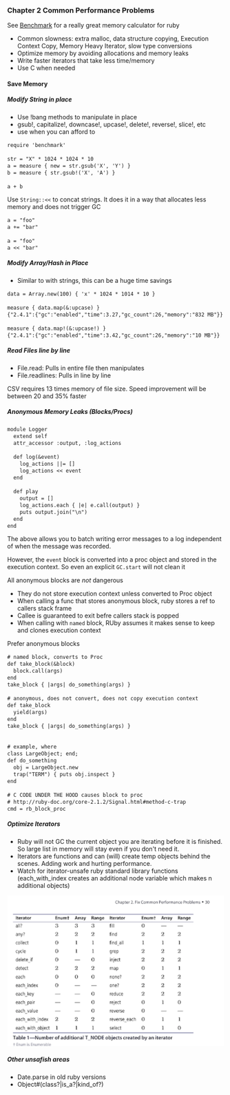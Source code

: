 ### Chapter 2 Common Performance Problems
See [Benchmark](./benchmark.rb) for a really great memory calculator for ruby
- Common slowness: extra malloc, data structure copying, Execution Context Copy, Memory Heavy Iterator, slow type conversions
- Optimize memory by avoiding allocations and memory leaks
- Write faster iterators that take less time/memory
- Use C when needed
 
#### Save Memory

##### Modify String in place
 - Use !bang methods to manipulate in place
 - gsub!, capitalize!, downcase!, upcase!, delete!, reverse!, slice!, etc
 - use when you can afford to
 
```
require 'benchmark'

str = "X" * 1024 * 1024 * 10
a = measure { new = str.gsub('X', 'Y') }
b = measure { str.gsub!('X', 'A') }

a + b 
```  

Use `String::<<` to concat strings.  It does it in a way that allocates less memory and does not trigger GC

```
a = "foo"
a += "bar"

a = "foo"
a << "bar"
```

##### Modify Array/Hash in Place
 - Similar to with strings, this can be a huge time savings
 
```
data = Array.new(100) { 'x' * 1024 * 1014 * 10 }

measure { data.map(&:upcase) }  
{"2.4.1":{"gc":"enabled","time":3.27,"gc_count":26,"memory":"832 MB"}}

measure { data.map!(&:upcase!) }  
{"2.4.1":{"gc":"enabled","time":3.42,"gc_count":26,"memory":"10 MB"}}
``` 

##### Read Files line by line
 - File.read: Pulls in entire file then manipulates
 - File.readlines: Pulls in line by line
 
CSV requires 13 times memory of file size.  Speed improvement will be between 20 and 35% faster

##### Anonymous Memory Leaks (Blocks/Procs)
```
module Logger
  extend self
  attr_accessor :output, :log_actions
  
  def log(&event)
    log_actions ||= []
    log_actions << event
  end
  
  def play
    output = []
    log_actions.each { |e| e.call(output) }
    puts output.join("\n")
  end
end
```

The above allows you to batch writing error messages to a log independent of when the message was recorded.

However, the `event` block is converted into a proc object and stored in the execution context.  So even an explicit `GC.start` will not clean it

All anonymous blocks are *not* dangerous
 - They do not store execution context unless converted to Proc object
 - When calling a func that stores anonymous block, ruby stores a ref to callers stack frame
 - Callee is guaranteed to exit befre callers stack is popped
 - When calling with `named` block, RUby assumes it makes sense to keep and clones execution context
 
Prefer anonymous blocks

```
# named block, converts to Proc
def take_block(&block)
  block.call(args)
end
take_block { |args| do_something(args) }

# anonymous, does not convert, does not copy execution context
def take_block
  yield(args)
end
take_block { |args| do_something(args) }


# example, where 
class LargeObject; end;
def do_something
  obj = LargeObject.new
  trap("TERM") { puts obj.inspect }
end

# C CODE UNDER THE HOOD causes block to proc
# http://ruby-doc.org/core-2.1.2/Signal.html#method-c-trap
cmd = rb_block_proc
``` 

##### Optimize Iterators
- Ruby will not GC the current object you are iterating before it is finished.  So large list in memory will stay even if you don't need it.
- Iterators are functions and can (will) create temp objects behind the scenes.  Adding work and hurting performance.
- Watch for iterator-unsafe ruby standard library functions (each_with_index creates an additional node variable which makes n additional objects)

![Iterators and their Memory Affects](./img/02_ruby_objects_table_iterators.png)

##### Other unsafish areas
- Date.parse in old ruby versions
- Object#(class?|is_a?|kind_of?)
